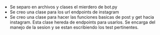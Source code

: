 - Se separo en archivos y clases el mierdero de bot.py
- Se creo una clase para los url endpoints de instagram
- Se creo una clase para hacer las funciones basicas de post y get hacia instagram. Esta clase hereda de endpoints para usarlos. Se encarga del manejo de la sesion y se estan escribiendo los test pertinentes.
